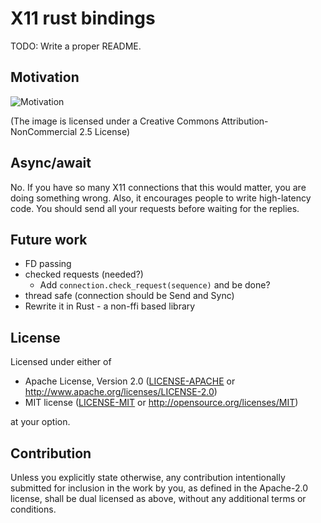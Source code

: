 # X11 rust bindings

TODO: Write a proper README.

## Motivation

![Motivation](https://imgs.xkcd.com/comics/standards.png)

(The image is licensed under a Creative Commons Attribution-NonCommercial 2.5 License)

## Async/await

No. If you have so many X11 connections that this would matter, you are doing
something wrong. Also, it encourages people to write high-latency code. You
should send all your requests before waiting for the replies.

## Future work

- FD passing
- checked requests (needed?)
  - Add `connection.check_request(sequence)` and be done?
- thread safe (connection should be Send and Sync)
- Rewrite it in Rust - a non-ffi based library

## License

Licensed under either of

 * Apache License, Version 2.0
   ([LICENSE-APACHE](LICENSE-APACHE) or http://www.apache.org/licenses/LICENSE-2.0)
 * MIT license
   ([LICENSE-MIT](LICENSE-MIT) or http://opensource.org/licenses/MIT)

at your option.

## Contribution

Unless you explicitly state otherwise, any contribution intentionally submitted
for inclusion in the work by you, as defined in the Apache-2.0 license, shall be
dual licensed as above, without any additional terms or conditions.
